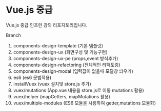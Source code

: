 # Vue.js 중급

Vue.js 중급 인프런 강의 리포지토리입니다.

Branch
1. components-design-template (기본 템플릿)
2. components-design-ux (화면구성 및 기능구현)
3. components-design-ux-pe (props,event 방식추가)
4. components-design-refactoring (전체적인 리팩토링)
5. components-design-modal (입력값이 없을때 모달창 띄우기) 
6. es6 (es6 문법적용)
7. installVuex (vuex 설치및 store.js 추가)
8. vuex/mutations (App.vue 내용을 store.js로 이동 mutations 활용)
9. vuex/helper (mapGetters, mapMutations 활용)
10. vuex/multiple-modules (ES6 모듈을 사용하여 getter,mutations 모듈화)
